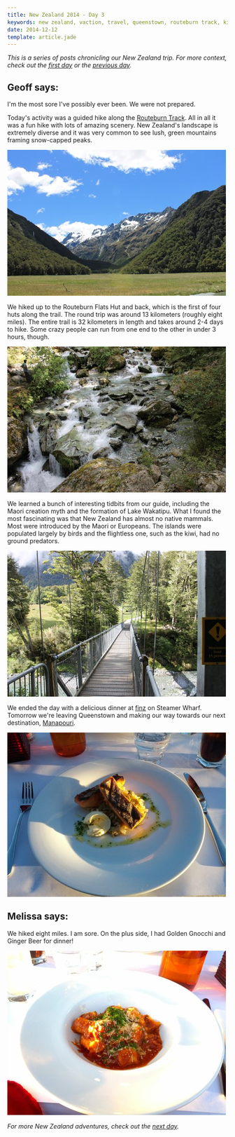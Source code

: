 ```yaml
---
title: New Zealand 2014 - Day 3
keywords: new zealand, vaction, travel, queenstown, routeburn track, kiwi
date: 2014-12-12
template: article.jade
---
```

*This is a series of posts chronicling our New Zealand trip. For more context, check out the [first day][1] or the [previous day][2].*

## Geoff says:

I'm the most sore I've possibly ever been. We were not prepared.

Today's activity was a guided hike along the [Routeburn Track][3]. All in all it was a fun hike with lots of amazing scenery. New Zealand's landscape is extremely diverse and it was very common to see lush, green mountains framing snow-capped peaks.

![View from Routeburn Flats Hut, Routeburn Track][6]

We hiked up to the Routeburn Flats Hut and back, which is the first of four huts along the trail. The round trip was around 13 kilometers (roughly eight miles). The entire trail is 32 kilometers in length and takes around 2-4 days to hike. Some crazy people can run from one end to the other in under 3 hours, though.

![Routeburn River, Routeburn Track][7]

We learned a bunch of interesting tidbits from our guide, including the Maori creation myth and the formation of Lake Wakatipu. What I found the most fascinating was that New Zealand has almost no native mammals. Most were introduced by the Maori or Europeans. The islands were populated largely by birds and the flightless one, such as the kiwi, had no ground predators.

![Routeburn Track entrance bridge][8]

We ended the day with a delicious dinner at [finz][5] on Steamer Wharf. Tomorrow we're leaving Queenstown and making our way towards our next destination, [Manapouri][4].

![Char Grilled Salmon at finz][9]

## Melissa says:

We hiked eight miles. I am sore. On the plus side, I had Golden Gnocchi and Ginger Beer for dinner!

![Golden Gnocchi at finz][10]

*For more New Zealand adventures, check out the [next day][11].*

[1]: /blog/new-zealand-2014-day-1/
[2]: /blog/new-zealand-2014-day-2/
[3]: http://en.wikipedia.org/wiki/Routeburn_Track
[4]: http://en.wikipedia.org/wiki/Manapouri
[5]: http://www.finzdownunder.co.nz/
[6]: /media/images/nz14/day3/routeburn-1.jpg
[7]: /media/images/nz14/day3/routeburn-2.jpg
[8]: /media/images/nz14/day3/routeburn-3.jpg
[9]: /media/images/nz14/day3/salmon.jpg
[10]: /media/images/nz14/day3/gnocchi.jpg
[11]: /blog/new-zealand-2014-day-4/

